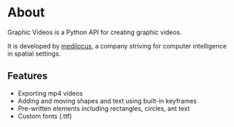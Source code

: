 # About

Graphic Videos is a Python API for creating graphic videos.

It is developed by [medilocus][medilocus], a company striving for computer intelligence in spatial settings.

## Features

* Exporting mp4 videos
* Adding and moving shapes and text using built-in keyframes
* Pre-written elements including rectangles, circles, ant text
* Custom fonts (.ttf)


[medilocus]: https://github.com/medilocus
